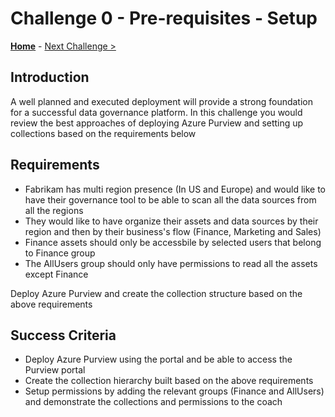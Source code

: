 # Challenge 0 - Pre-requisites - Setup

**[Home](../readme.md)** - [Next Challenge >](./Challenge1.md)

## Introduction

A well planned and executed deployment will provide a strong foundation for a successful data governance platform. In this challenge you would review the best approaches of deploying Azure Purview and setting up collections based on the requirements below

## Requirements
- Fabrikam has multi region presence (In US and Europe) and would like to have their governance tool to be able to scan all the data sources from all the regions
- They would like to have organize their assets and data sources by their region and then by their business's flow (Finance, Marketing and Sales)
- Finance assets should only be accessbile by selected users that belong to Finance group
- The AllUsers group should only have permissions to read all the assets except Finance

Deploy Azure Purview and create the collection structure based on the above requirements

## Success Criteria
- Deploy Azure Purview using the portal and be able to access the Purview portal
- Create the collection hierarchy built based on the above requirements
- Setup permissions by adding the relevant groups (Finance and AllUsers) and demonstrate the collections and permissions to the coach
